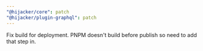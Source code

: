 ```yaml
---
"@hijacker/core": patch
"@hijacker/plugin-graphql": patch
---
```


Fix build for deployment. PNPM doesn't build before publish so need to add that step in.
